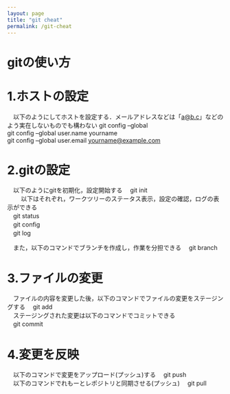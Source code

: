 ```yaml
---
layout: page
title: "git cheat"
permalink: /git-cheat
---
```

# gitの使い方
# 1.ホストの設定
　以下のようにしてホストを設定する．メールアドレスなどは「a@b.c」などのよう実在しないものでも構わない
  git config –global  
  git config –global user.name yourname  
  git config –global user.email yourname@example.com

# 2.gitの設定
　以下のようにgitを初期化，設定開始する
　git init  
　
　以下はそれぞれ，ワークツリーのステータス表示，設定の確認，ログの表示ができる  
　git status  
　git config  
　git log

　また，以下のコマンドでブランチを作成し，作業を分担できる
　git branch

# 3.ファイルの変更
　ファイルの内容を変更した後，以下のコマンドでファイルの変更をステージングする
　git add  
　ステージングされた変更は以下のコマンドでコミットできる  
　git commit

# 4.変更を反映
　以下のコマンドで変更をアップロード(プッシュ)する
　git push  
　以下のコマンドでれもーとレポジトリと同期させる(プッシュ)
　git pull
